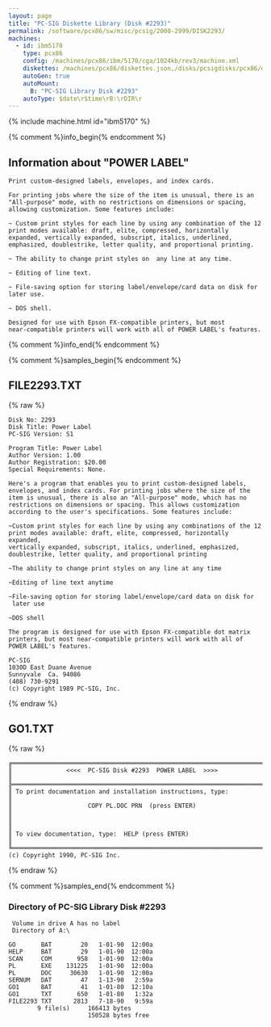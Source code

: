 ```yaml
---
layout: page
title: "PC-SIG Diskette Library (Disk #2293)"
permalink: /software/pcx86/sw/misc/pcsig/2000-2999/DISK2293/
machines:
  - id: ibm5170
    type: pcx86
    config: /machines/pcx86/ibm/5170/cga/1024kb/rev3/machine.xml
    diskettes: /machines/pcx86/diskettes.json,/disks/pcsigdisks/pcx86/diskettes.json
    autoGen: true
    autoMount:
      B: "PC-SIG Library Disk #2293"
    autoType: $date\r$time\rB:\rDIR\r
---
```


{% include machine.html id="ibm5170" %}

{% comment %}info_begin{% endcomment %}

## Information about "POWER LABEL"

    Print custom-designed labels, envelopes, and index cards.
    
    For printing jobs where the size of the item is unusual, there is an
    "All-purpose" mode, with no restrictions on dimensions or spacing,
    allowing customization. Some features include:
    
    ~ Custom print styles for each line by using any combination of the 12
    print modes available: draft, elite, compressed, horizontally
    expanded, vertically expanded, subscript, italics, underlined,
    emphasized, doublestrike, letter quality, and proportional printing.
    
    ~ The ability to change print styles on  any line at any time.
    
    ~ Editing of line text.
    
    ~ File-saving option for storing label/envelope/card data on disk for
    later use.
    
    ~ DOS shell.
    
    Designed for use with Epson FX-compatible printers, but most
    near-compatible printers will work with all of POWER LABEL's features.
{% comment %}info_end{% endcomment %}

{% comment %}samples_begin{% endcomment %}

## FILE2293.TXT

{% raw %}
```
Disk No: 2293                                                           
Disk Title: Power Label                                                 
PC-SIG Version: S1                                                      
                                                                        
Program Title: Power Label                                              
Author Version: 1.00                                                    
Author Registration: $20.00                                             
Special Requirements: None.                                             
                                                                        
Here's a program that enables you to print custom-designed labels,      
envelopes, and index cards. For printing jobs where the size of the     
item is unusual, there is also an "All-purpose" mode, which has no      
restrictions on dimensions or spacing. This allows customization        
according to the user's specifications. Some features include:          
                                                                        
~Custom print styles for each line by using any combinations of the 12  
print modes available: draft, elite, compressed, horizontally expanded, 
vertically expanded, subscript, italics, underlined, emphasized,        
doublestrike, letter quality, and proportional printing                 
                                                                        
~The ability to change print styles on any line at any time             
                                                                        
~Editing of line text anytime                                           
                                                                        
~File-saving option for storing label/envelope/card data on disk for    
 later use                                                              
                                                                        
~DOS shell                                                              
                                                                        
The program is designed for use with Epson FX-compatible dot matrix     
printers, but most near-compatible printers will work with all of       
POWER LABEL's features.                                                 
                                                                        
PC-SIG                                                                  
1030D East Duane Avenue                                                 
Sunnyvale  Ca. 94086                                                    
(408) 730-9291                                                          
(c) Copyright 1989 PC-SIG, Inc.                                         
```
{% endraw %}

## GO1.TXT

{% raw %}
```
╔═════════════════════════════════════════════════════════════════════════╗
║               <<<<  PC-SIG Disk #2293  POWER LABEL  >>>>                ║
╠═════════════════════════════════════════════════════════════════════════╣
║ To print documentation and installation instructions, type:             ║
║                     COPY PL.DOC PRN  (press ENTER)                      ║
║                                                                         ║
║ To view documentation, type:  HELP (press ENTER)                        ║
╚═════════════════════════════════════════════════════════════════════════╝
(c) Copyright 1990, PC-SIG Inc.
```
{% endraw %}

{% comment %}samples_end{% endcomment %}

### Directory of PC-SIG Library Disk #2293

     Volume in drive A has no label
     Directory of A:\

    GO       BAT        20   1-01-90  12:00a
    HELP     BAT        29   1-01-90  12:00a
    SCAN     COM       958   1-01-90  12:00a
    PL       EXE    131225   1-01-90  12:00a
    PL       DOC     30630   1-01-90  12:00a
    SERNUM   DAT        47   1-13-90   2:59a
    GO1      BAT        41   1-01-80  12:10a
    GO1      TXT       650   1-01-80   1:32a
    FILE2293 TXT      2813   7-18-90   9:59a
            9 file(s)     166413 bytes
                          150528 bytes free

